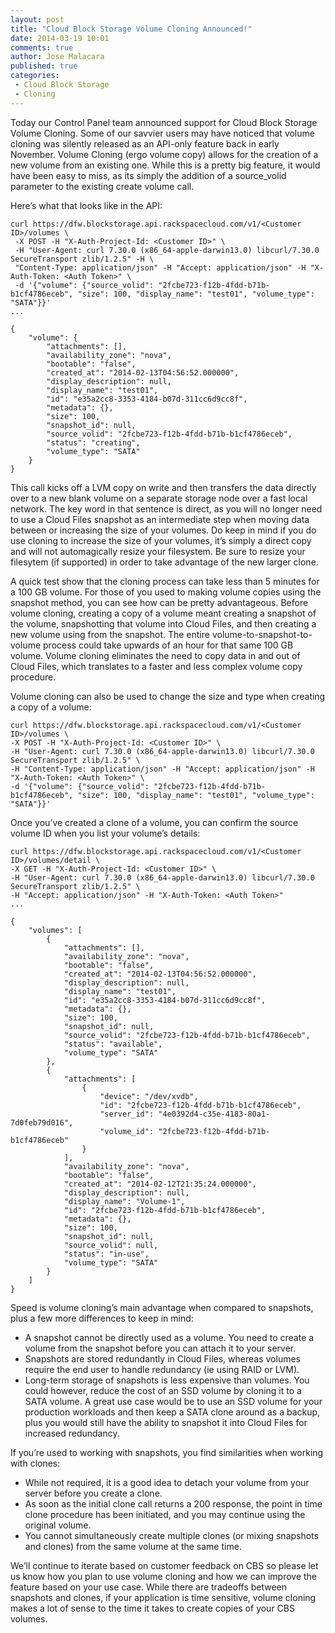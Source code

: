 ```yaml
---
layout: post
title: "Cloud Block Storage Volume Cloning Announced!"
date: 2014-03-19 10:01
comments: true
author: Jose Malacara
published: true
categories:
 - Cloud Block Storage
 - Cloning
---
```


Today our Control Panel team announced support for Cloud Block Storage Volume
Cloning. Some of our savvier users may have noticed that volume cloning was
silently released as an API-only feature back in early November. Volume
Cloning (ergo volume copy) allows for the creation of a new volume from an
existing one. While this is a pretty big feature, it would have been easy to
miss, as its simply the addition of a source_volid parameter to the existing
create volume call.

<!--more-->

Here’s what that looks like in the API:

```
curl https://dfw.blockstorage.api.rackspacecloud.com/v1/<Customer ID>/volumes \
 -X POST -H "X-Auth-Project-Id: <Customer ID>" \
 -H "User-Agent: curl 7.30.0 (x86_64-apple-darwin13.0) libcurl/7.30.0 SecureTransport zlib/1.2.5" -H \
 "Content-Type: application/json" -H "Accept: application/json" -H "X-Auth-Token: <Auth Token>" \
 -d '{"volume": {"source_volid": "2fcbe723-f12b-4fdd-b71b-b1cf4786eceb", "size": 100, "display_name": "test01", "volume_type": "SATA"}}'
...

{
    "volume": {
        "attachments": [],
        "availability_zone": "nova",
        "bootable": "false",
        "created_at": "2014-02-13T04:56:52.000000",
        "display_description": null,
        "display_name": "test01",
        "id": "e35a2cc8-3353-4184-b07d-311cc6d9cc8f",
        "metadata": {},
        "size": 100,
        "snapshot_id": null,
        "source_volid": "2fcbe723-f12b-4fdd-b71b-b1cf4786eceb",
        "status": "creating",
        "volume_type": "SATA"
    }
}
```

This call kicks off a LVM copy on write and then transfers the data directly
over to a new blank volume on a separate storage node over a fast local
network. The key word in that sentence is direct, as you will no longer need
to use a Cloud Files snapshot as an intermediate step when moving data between
or increasing the size of your volumes. Do keep in mind if you do use cloning
to increase the size of your volumes, it’s simply a direct copy and will not
automagically resize your filesystem. Be sure to resize your filesytem
(if supported) in order to take advantage of the new larger clone.

A quick test show that the cloning process can take less than 5 minutes for a
100 GB volume. For those of you used to making volume copies using the
snapshot method, you can see how can be pretty advantageous. Before volume
cloning, creating a copy of a volume meant creating a snapshot of the volume,
snapshotting that volume into Cloud Files, and then creating a new volume
using from the snapshot. The entire volume-to-snapshot-to-volume process
could take upwards of an hour for that same 100 GB volume. Volume cloning
eliminates the need to copy data in and out of Cloud Files, which
translates to a faster and less complex volume copy procedure.

Volume cloning can also be used to change the size and type when creating a
copy of a volume:

```
curl https://dfw.blockstorage.api.rackspacecloud.com/v1/<Customer ID>/volumes \
-X POST -H "X-Auth-Project-Id: <Customer ID>" \
-H "User-Agent: curl 7.30.0 (x86_64-apple-darwin13.0) libcurl/7.30.0 SecureTransport zlib/1.2.5" \
-H "Content-Type: application/json" -H "Accept: application/json" -H "X-Auth-Token: <Auth Token>" \
-d '{"volume": {"source_volid": "2fcbe723-f12b-4fdd-b71b-b1cf4786eceb", "size": 100, "display_name": "test01", "volume_type": "SATA"}}'
```

Once you’ve created a clone of a volume, you can confirm the source volume ID when you list your volume’s details:

```
curl https://dfw.blockstorage.api.rackspacecloud.com/v1/<Customer ID>/volumes/detail \
-X GET -H "X-Auth-Project-Id: <Customer ID>" \
-H "User-Agent: curl 7.30.0 (x86_64-apple-darwin13.0) libcurl/7.30.0 SecureTransport zlib/1.2.5" \
-H "Accept: application/json" -H "X-Auth-Token: <Auth Token>"
...

{
    "volumes": [
        {
            "attachments": [],
            "availability_zone": "nova",
            "bootable": "false",
            "created_at": "2014-02-13T04:56:52.000000",
            "display_description": null,
            "display_name": "test01",
            "id": "e35a2cc8-3353-4184-b07d-311cc6d9cc8f",
            "metadata": {},
            "size": 100,
            "snapshot_id": null,
            "source_volid": "2fcbe723-f12b-4fdd-b71b-b1cf4786eceb",
            "status": "available",
            "volume_type": "SATA"
        },
        {
            "attachments": [
                {
                    "device": "/dev/xvdb",
                    "id": "2fcbe723-f12b-4fdd-b71b-b1cf4786eceb",
                    "server_id": "4e0392d4-c35e-4183-80a1-7d0feb79d016",
                    "volume_id": "2fcbe723-f12b-4fdd-b71b-b1cf4786eceb"
                }
            ],
            "availability_zone": "nova",
            "bootable": "false",
            "created_at": "2014-02-12T21:35:24.000000",
            "display_description": null,
            "display_name": "Volume-1",
            "id": "2fcbe723-f12b-4fdd-b71b-b1cf4786eceb",
            "metadata": {},
            "size": 100,
            "snapshot_id": null,
            "source_volid": null,
            "status": "in-use",
            "volume_type": "SATA"
        }
    ]
}
```

Speed is volume cloning’s main advantage when compared to snapshots, plus a few more differences to keep in mind:

* A snapshot cannot be directly used as a volume. You need to create a volume from the snapshot before you can attach it to your server.
* Snapshots are stored redundantly in Cloud Files, whereas volumes require the end user to handle redundancy (ie using RAID or LVM).
* Long-term storage of snapshots is less expensive than volumes. You could however, reduce the cost of an SSD volume by cloning it to a SATA volume.  A great use case would be to use an SSD volume for your production workloads and then keep a SATA clone around as a backup, plus you would still have the ability to snapshot it into Cloud Files for increased redundancy.

If you’re used to working with snapshots, you find similarities when working with clones:

* While not required, it is a good idea to detach your volume from your server before you create a clone.
* As soon as the initial clone call returns a 200 response, the point in time clone procedure has been initiated, and you may continue using the original volume.
* You cannot simultaneously create multiple clones (or mixing snapshots and clones) from the same volume at the same time.

We’ll continue to iterate based on customer feedback on CBS so please let us know how you plan to use volume cloning and how we can improve the feature based on your use case. While there are tradeoffs between snapshots and clones, if your application is time sensitive, volume cloning makes a lot of sense to the time it takes to create copies of your CBS volumes.

